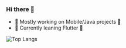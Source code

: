 ### Hi there 👋

<!--
**mal977/mal977** is a ✨ _special_ ✨ repository because its `README.md` (this file) appears on your GitHub profile.

Here are some ideas to get you started:

- 🔭 I’m currently working on ...
- 🌱 I’m currently learning ...
- 👯 I’m looking to collaborate on ...
- 🤔 I’m looking for help with ...
- 💬 Ask me about ...
- 📫 How to reach me: ...
- 😄 Pronouns: ...
- ⚡ Fun fact: ...
-->

- 🔭 Mostly working on Mobile/Java projects 📱
- 🌱 Currently leaning Flutter 🍃

![Top Langs](https://github-readme-stats.vercel.app/api/top-langs/?username=mal977)
